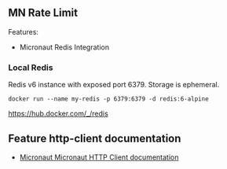 ## MN Rate Limit

Features:
* Micronaut Redis Integration

### Local Redis
Redis v6 instance with exposed port 6379. Storage is ephemeral.

`docker run --name my-redis -p 6379:6379 -d redis:6-alpine`

https://hub.docker.com/_/redis

## Feature http-client documentation

- [Micronaut Micronaut HTTP Client documentation](https://docs.micronaut.io/latest/guide/index.html#httpClient)


